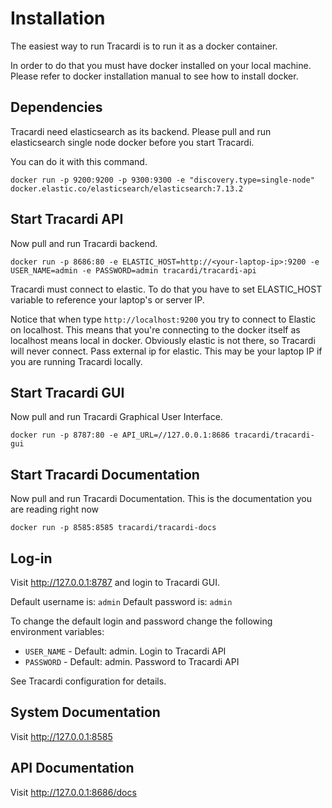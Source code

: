 # Installation

The easiest way to run Tracardi is to run it as a docker container. 

In order to do that you must have docker installed on your local machine. 
Please refer to docker installation manual to see how to install docker.

## Dependencies

Tracardi need elasticsearch as its backend. Please pull and run elasticsearch 
single node docker before you start Tracardi. 

You can do it with this command.
```
docker run -p 9200:9200 -p 9300:9300 -e "discovery.type=single-node" docker.elastic.co/elasticsearch/elasticsearch:7.13.2
```

## Start Tracardi API

Now pull and run Tracardi backend.

```
docker run -p 8686:80 -e ELASTIC_HOST=http://<your-laptop-ip>:9200 -e USER_NAME=admin -e PASSWORD=admin tracardi/tracardi-api
```

Tracardi must connect to elastic. To do that you have to set ELASTIC_HOST variable 
to reference your laptop's or server IP.

Notice that when type `http://localhost:9200` you try to connect to Elastic on localhost. 
This means that you're connecting to the docker itself as localhost means local in docker. 
Obviously elastic is not there, so Tracardi will never connect. 
Pass external ip for elastic. This may be your laptop IP if you are running Tracardi locally. 

## Start Tracardi GUI

Now pull and run Tracardi Graphical User Interface.

```
docker run -p 8787:80 -e API_URL=//127.0.0.1:8686 tracardi/tracardi-gui
```

## Start Tracardi Documentation

Now pull and run Tracardi Documentation. This is the documentation you are reading right now 

```
docker run -p 8585:8585 tracardi/tracardi-docs
```

## Log-in

Visit http://127.0.0.1:8787 and login to Tracardi GUI.

Default username is: `admin`
Default password is: `admin`

To change the default login and password change the following environment variables:

* `USER_NAME` - Default: admin. Login to Tracardi API
* `PASSWORD` - Default: admin. Password to Tracardi API

See Tracardi configuration for details.

## System Documentation

Visit http://127.0.0.1:8585

## API Documentation

Visit http://127.0.0.1:8686/docs
